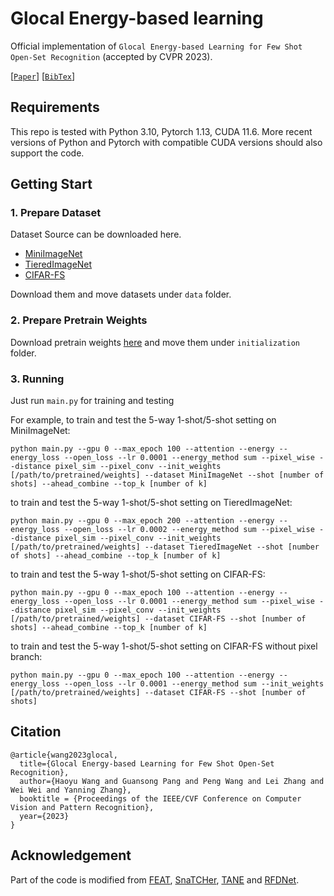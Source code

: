 # Glocal Energy-based learning

Official implementation of `Glocal Energy-based Learning for Few Shot Open-Set Recognition` (accepted by CVPR 2023).

[[`Paper`](https://arxiv.org/abs/2304.11855)]
[[`BibTex`](#citation)]

## Requirements

This repo is tested with Python 3.10, Pytorch 1.13, CUDA 11.6. More recent versions of Python and Pytorch with compatible CUDA versions should also support the code.

## Getting Start

### 1. Prepare Dataset

Dataset Source can be downloaded here.

- [MiniImageNet](https://drive.google.com/file/d/12V7qi-AjrYi6OoJdYcN_k502BM_jcP8D/view?usp=sharing)
- [TieredImageNet](https://drive.google.com/open?id=1g1aIDy2Ar_MViF2gDXFYDBTR-HYecV07)
- [CIFAR-FS](https://drive.google.com/file/d/1GjGMI0q3bgcpcB_CjI40fX54WgLPuTpS/view?usp=sharing)

Download them and move datasets under `data` folder.

### 2. Prepare Pretrain Weights

Download pretrain weights [here](https://drive.google.com/drive/folders/1C9l-0SAw__k3OVRaxXMQ41SoG7RUeEAu?usp=sharing) and move them under `initialization` folder.

### 3. Running

Just run ` main.py ` for training and testing

For example, to train and test the 5-way 1-shot/5-shot setting on MiniImageNet:

`python main.py --gpu 0 --max_epoch 100 --attention --energy --energy_loss --open_loss --lr 0.0001 --energy_method sum --pixel_wise --distance pixel_sim --pixel_conv --init_weights [/path/to/pretrained/weights] --dataset MiniImageNet --shot [number of shots] --ahead_combine --top_k [number of k]`

to train and test the 5-way 1-shot/5-shot setting on TieredImageNet:

`python main.py --gpu 0 --max_epoch 200 --attention --energy --energy_loss --open_loss --lr 0.0002 --energy_method sum --pixel_wise --distance pixel_sim --pixel_conv --init_weights [/path/to/pretrained/weights] --dataset TieredImageNet --shot [number of shots] --ahead_combine --top_k [number of k]`

to train and test the 5-way 1-shot/5-shot setting on CIFAR-FS:

`python main.py --gpu 0 --max_epoch 100 --attention --energy --energy_loss --open_loss --lr 0.0001 --energy_method sum --pixel_wise --distance pixel_sim --pixel_conv --init_weights [/path/to/pretrained/weights] --dataset CIFAR-FS --shot [number of shots] --ahead_combine --top_k [number of k]`

to train and test the 5-way 1-shot/5-shot setting on CIFAR-FS without pixel branch:

`python main.py --gpu 0 --max_epoch 100 --attention --energy --energy_loss --open_loss --lr 0.0001 --energy_method sum --init_weights [/path/to/pretrained/weights] --dataset CIFAR-FS --shot [number of shots]`

## Citation

```
@article{wang2023glocal,
  title={Glocal Energy-based Learning for Few Shot Open-Set Recognition},
  author={Haoyu Wang and Guansong Pang and Peng Wang and Lei Zhang and Wei Wei and Yanning Zhang},
  booktitle = {Proceedings of the IEEE/CVF Conference on Computer Vision and Pattern Recognition},
  year={2023}
}
```

## Acknowledgement

Part of the code is modified from [FEAT](https://github.com/Sha-Lab/FEAT), [SnaTCHer](https://github.com/MinkiJ/SnaTCHer), [TANE](https://github.com/shiyuanh/TANE) and [RFDNet](https://github.com/shule-deng/RFDNet).
